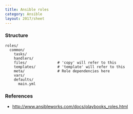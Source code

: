 ```yaml
---
title: Ansible roles
category: Ansible
layout: 2017/sheet
---
```


### Structure

    roles/
      common/
        tasks/
        handlers/
        files/              # 'copy' will refer to this
        templates/          # 'template' will refer to this
        meta/               # Role dependencies here
        vars/
        defaults/
          main.yml

### References

 * http://www.ansibleworks.com/docs/playbooks_roles.html
